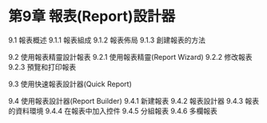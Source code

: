 # 第9章 報表\(Report\)設計器

9.1 報表概述 9.1.1 報表組成 9.1.2 報表佈局 9.1.3 創建報表的方法

9.2 使用報表精靈設計報表 9.2.1 使用報表精靈\(Report Wizard\) 9.2.2 修改報表 9.2.3 預覽和打印報表

9.3 使用快速報表設計器\(Quick Report\)

9.4 使用報表設計器\(Report Builder\) 9.4.1 新建報表 9.4.2 報表設計器 9.4.3 報表的資料環境 9.4.4 在報表中加入控件 9.4.5 分組報表 9.4.6 多欄報表

